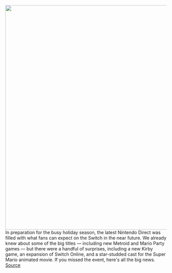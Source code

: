 <img src='https://cdn.vox-cdn.com/thumbor/VuDWkl65DDKs-hPp_LrG2y7DWpE=/0x0:1920x1080/1200x800/filters:focal(807x387:1113x693)/cdn.vox-cdn.com/uploads/chorus_image/image/69900912/NintendoSwitch_Kirby_scrn07_copy.0.jpg' width='700px' /><br/>
In preparation for the busy holiday season, the latest Nintendo Direct was filled with what fans can expect on the Switch in the near future. We already knew about some of the big titles — including new Metroid and Mario Party games — but there were a handful of surprises, including a new Kirby game, an expansion of Switch Online, and a star-studded cast for the Super Mario animated movie. If you missed the event, here's all the big news.
<a href='https://www.theverge.com/2021/9/23/22689462/nintendo-direct-september-2021-trailers-announcements'> Source <a/>